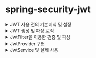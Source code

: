 # spring-security-jwt

<details>
<summary>JWT 사용 전의 기본지식 및 설정</summary>

## 0. 개요

공부하는데 진짜 오랜 시간이 걸렸다.
제대로 된 예시가 많지 않았던 탓도 있고, 꼼꼼하게 보고 싶다보니 오래걸린 것 같다.
우선 JWT에 들어가기 앞서서 스프링 시큐리티의 체인 필터에 대해서 알고 가야한다.

스프링 시큐리티는 필터 체인이라는 여러개의 필터를 물고 물고 물어져서 실행을 하고, 단계마다 로직을 실행햔다.

1. **ChannelProcessingFilter**: 요청 및 응답의 보안 채널 처리를 담당하는 필터입니다.
2. **SecurityContextPersistenceFilter**: 보안 컨텍스트를 요청 간에 유지하는 역할을 담당하는 필터입니다.
3. **ConcurrentSessionFilter**: 동시 세션 제어를 위한 필터입니다.
4. **LogoutFilter**: 로그아웃 처리를 담당하는 필터입니다.
5. **UsernamePasswordAuthenticationFilter**: 사용자 이름과 비밀번호에 기반한 인증을 처리하는 필터입니다.
6. **DefaultLoginPageGeneratingFilter**: 기본 로그인 페이지를 생성하는 필터입니다.
7. **DefaultLogoutPageGeneratingFilter**: 기본 로그아웃 페이지를 생성하는 필터입니다.
8. **BasicAuthenticationFilter**: HTTP Basic 인증을 처리하는 필터입니다.
9. **RequestCacheAwareFilter**: 요청 캐시 처리를 담당하는 필터입니다.
10. **SecurityContextHolderAwareRequestFilter**: 보안 컨텍스트를 요청에 적용하는 필터입니다.
11. **AnonymousAuthenticationFilter**: 익명 사용자 인증을 처리하는 필터입니다.
12. **SessionManagementFilter**: 세션 관리를 담당하는 필터입니다.
13. **ExceptionTranslationFilter**: 인증 및 권한 예외를 처리하는 필터입니다.
14. **FilterSecurityInterceptor**: 권한 기반의 보안 처리를 담당하는 필터입니다.

이 외에도 여러가지 필터가 있고, 사용자가 필터의 순서를 바꿀 수 도 있으며, 중간에 커스텀 필터를 끼워 넣을 수 도 있다.

이 순서에 대해서 이해하고 있어야, 스프링 시큐리티를 제대로 사용할 수 있다.

우리는 JWT의 새로운 필터를 만들고, 이 사이에 끼워넣을것이다.

## 1. `SecurityConfig` 설정

![Untitled (21)](https://github.com/GiLik154/spring-security-jwt/assets/118507239/d786595f-e4f2-4ab3-9e7f-4f014ab907e9)

위와 같이 설정했다.
우선 스프링 시큐리티의 로그인을 사용하지 않으니, 로그인 관련을 모두 제거했다.
또한 JWT 토큰을 사용하므로 `csrf` 토큰에 의존할 필요가 없어지니, 비활성화 하였다.

여기서 우리가 봐야 할 것은 

![Untitled (22)](https://github.com/GiLik154/spring-security-jwt/assets/118507239/3a508d69-1895-4c3c-9405-175aa9a2b782)

이 부분인데, **UsernamePasswordAuthenticationFilter** 이전에 내가 만든 JWT Filter을 끼워넣을것이다.

## 2. `properties` 설정

![Untitled (23)](https://github.com/GiLik154/spring-security-jwt/assets/118507239/1bdbe25e-4422-46fc-bfd4-d1e1fac65eaf)

3가지를 설정했다.
1. 시크릿 키
2. 억세스 토큰의 만료 시간
3. 리프래쉬 토큰의 만료 시간

시크릿 키의 경우는 랜덤으로 아무거나 만들어서 사용했다.
억세스 토큰의 경우는 만료 시간을 짧게 두는 게 좋기에 30분으로 설정했고
리프래쉬 토큰의 경우는 7일을 사용했다.
</details>



<details>
<summary>JWT 생성 및 파싱 로직</summary>
  
## 0. 개요

![JWT_Util](https://github.com/GiLik154/spring-security-jwt/assets/118507239/6ea21b60-f194-4746-ba21-d8a8f3e385ec)

전체적인 로직은 위와 같다
위의 로직은 토큰을 생성하고, 추출하는 메소드 들이 들어있다.
처음 보는 개념들이 있어서 하나씩 살펴보도록 하겠다.

## 1. 생성

![Untitled (25)](https://github.com/GiLik154/spring-security-jwt/assets/118507239/38b8e262-3ac4-4124-a53f-17e75a81c7be)

위의 로직들이 생성하는 로직이다.
주석을 통해서 설명을 하고 있으나, 다시 설명을 하도록 하겠다.

![Untitled (26)](https://github.com/GiLik154/spring-security-jwt/assets/118507239/cfe5247c-2cbc-4f9a-8394-d7fffb4db7cf)

위의 로직은 억세스 토큰을 생성하는 로직이다.
억세스 토큰의 Subject에는 username과 유저의 등급을 넣었다.

`Claims` 의 put 메소드를 통해 정보들을 넣을 수 있다.

![Untitled (27)](https://github.com/GiLik154/spring-security-jwt/assets/118507239/c8ec3dbd-725b-4dfc-b450-d05dbcdd607d)

`Claims` 의 내부를 보면 설명이 잘 되어 있다.
Map을 상속받아서 put 메소드를 사용할 수 있다.

리프래쉬 토큰의 로직도 다르지 않다.

![Untitled (28)](https://github.com/GiLik154/spring-security-jwt/assets/118507239/421a0dd5-2e17-43f6-8600-2b775c31e93f)

차이는 리프래쉬 토큰에는 유저의 등급을 넣지 않았다.
재발급을 받는 토큰이다보니 많은 정보가 담길 필요가 없기 때문이다.
이후 중요한 로직은 다음이다.

![Untitled (29)](https://github.com/GiLik154/spring-security-jwt/assets/118507239/b0b77c4a-b0eb-40f3-a846-80a9c0d7faf3)

토큰을 생성하는 로직이 담겨있다.
주석에 어떻게 사용되는지 적혀있지만, 다시 보도록하면

우선 subject를 `Claims` 을 통해 불러온다.
그리고 오늘의 날짜와, 만료 날짜를 설정해주고

`Jwts.*builder*()` 을 사용하여 토큰을 생성한다.

Jwts 내부를 보면 아주 복잡한 과정들을 거치는데,
한 번 살펴보면 도움이 많이 될 것 같다.

## 2. 추출

![Untitled (30)](https://github.com/GiLik154/spring-security-jwt/assets/118507239/c5a53d05-91a5-40e3-bb61-6cf49ea97f02)

추출하는 메소드는 간단하다.
중요하고, 처음 접하는 개념들만 살펴보겠다.
  
![Untitled (31)](https://github.com/GiLik154/spring-security-jwt/assets/118507239/8cb2c429-f7c6-4d43-ab21-4a9e7c88dc87)

우선 펑션 기능을 처음 접했다.
형변환을 도와주는 메소드였다. 

![Untitled (32)](https://github.com/GiLik154/spring-security-jwt/assets/118507239/c26be2a8-0c57-43f6-9a68-d8b54ce9c8b8)

이런 식으로 매개 변수를 넣어주면 String으로 형변환해서 돌려주었다.
처음보는 개념이어서 공부하는데 도움이 많이 되었다.

![Untitled (33)](https://github.com/GiLik154/spring-security-jwt/assets/118507239/8de4de4f-7e63-47e1-8c42-c3197dcabcb8)

토큰의 복호화는 Jwts의 메소드를 이용했다.
간단하게 복호화 할 수 있게 된다.

## 3. 결론

로직이 복잡해보일 수 있으나, 조금만 천천히 보다 보면 이해하는데 큰 어려움이 없었다.
하나씩 뜯어보면서 공부도 많이 할 수 있었다.
작성해야 하는 메소드가 많아서 조금 두려움이 있었지만
하나씩 하다보니 금방 따라가고 이해할 수 있었다.
나의 코드가 누군가에게 도움이 되기를 원한다.
</details>



<details>
<summary>JwtFilter을 이용한 검증 및 파싱</summary>
  

## 0. 개요

이 부분이 제일 어렵고 오래걸렸고 핵심 로직이다.
사실 사용하지 않아도 Jwt를 사용할 수 는 있지만,
스프링 시큐리티의 필터체인에 의존하면 많은 것을 편리하게 사용할 수 있다.
물론 적용하고, 이해하는데 시간이 조금 오래 걸릴 수 는 있다.

스프링 시큐리티의 필터체인에 대해 궁금하면 앞서 설명한 사이트를 참고해주길 바란다.
[JWT 사용 전의 기본지식 및 설정](https://www.notion.so/JWT-e954d8c8986b49a89f9fac965befdf61?pvs=21) 

## 1. 필터의 전체적인 로직

![JwtFilter](https://github.com/GiLik154/spring-security-jwt/assets/118507239/960548f4-80fc-4e4c-9c97-5d209828390c)

나도 많이 해맸던 부분이라 주석을 모두 달아놨다.
이 필터는 `OncePerRequestFilter` 를 상속받는다.
`OncePerRequestFilter` 는 직접 찾아보면 이해가 쉽겠지만, 쉽게 설명하면

우리가 요청을 하면 서블릿을 생성해서 메모리에 저장해둔다.
이후 똑같은 요청을 보내면 저장해 두었던 서블릿을 꺼내서 요청을 처리한다.
이런 과정을 통해서 메모리를 절약하고, 속도를 높일 수 있다.

Filter의 경우에는 서블릿이 저장되어 있든, 저장되어 있지 않든 실행이 되고
`OncePerRequestFilter` 의 경우는 새로운 요청 ( 새로운 서블릿 ) 에만 필터를 적용한다.

즉, `OncePerRequestFilter` 를 사용해야 재요청이 되는 것을 막고, 리소스 낭비를 막을 수 있다.

## 1. 토큰의 파싱

![Untitled (25)](https://github.com/GiLik154/spring-security-jwt/assets/118507239/97e7e9d0-d84b-4363-a6e7-db1cd47a4f6e)
  
![Untitled (26)](https://github.com/GiLik154/spring-security-jwt/assets/118507239/f267b749-adfa-45f0-a888-b81a5ef2fbf1)

위의 로직에서 토큰을 가지고 온다.
회사마다 다를 수 있지만 나는 헤더를 통해서 토큰을 보내주고
그 토큰을 파싱해서 사용하는 것으로 했다.

`request.getHeader(*AUTHORIZATION*);` 을 통해서 토큰을 받아오고

![Untitled (27)](https://github.com/GiLik154/spring-security-jwt/assets/118507239/227c2bec-f23c-4e7d-96d8-cc7690e0e8d1)

내가 보낸 양식이 맞는지 확인한다.
만약 이 양식이 지켜지지 않을 경우에는 토큰 파싱을 진행하지 않는다.

이후 `"Bearer "` 를 제거한 토큰을 반환해주는 것으로 토큰을 받아온다. 

## 2. 토큰의 처리

![Untitled (28)](https://github.com/GiLik154/spring-security-jwt/assets/118507239/9ef6c7eb-fa96-44e7-a012-895ae8c6bda2)

`request.getRequestURI();` 을 통해서 현재 접속한 URI를 받아온다.
내가 원하는 URI에만 실행하기 위해서이다.
이후 IF문으로 토큰이 존재하는지 점검하고, 내가 원하는 사이트인지 점검한다.

이후 `Authentication` 의 객체에 토큰을 담아서 `jwtProvider.authenticate` 로 전달한다.
(프로바이더에 관련해서는 다음 장에서 설명하도록 하겠다.)

`jwtProvider.authenticate` 에서 토큰이 사용 가능한지 검증하고, 유저의 정보를 담아서 `Authentication` 로 반환해준다. 
이후 `SecurityContextHolder` 에 반환된 `Authentication` 를 담아준다.

![Untitled (29)](https://github.com/GiLik154/spring-security-jwt/assets/118507239/b302dfad-9381-4470-a1c7-c7d85cf657c3)

만약 토큰이 만료되었을 경우 403 을 반환하고, 오류 내역을 출력한다.
403이 반환되면 리프래쉬 토큰을 사용하여 재발급 하는 API로 이동한다.

![Untitled (30)](https://github.com/GiLik154/spring-security-jwt/assets/118507239/7b7a8800-da54-47cf-8e7c-6ef0edf56af5)

이후 다음 체인으로 넘겨준 Jwt Filter의 역할이 끝난다.
나는 원하는 URI에만 접근을 허용했지만, 반대로 원하지 않는 URI를 설정하고, 필터를 건너뛰는 방식을 사용해도 무난할 것으로 보인다.
예를 들면 `"/reissue"` 처럼 재발급 하는 API 의 경우 리프래쉬 토큰이 들어오면 오류가 발생할 가능성이 있으니, 미리 방지하는 것이 좋아보인다.

## 3.  결론

필터의 내용이 복잡하고 어려울 수 있으나, 백엔드 개발자를 선택한 이상 이해를 하고 넘어가야 하는 부분이다.
이러한 부분에 있어서 공부를 할 수 있어서 좋았고
스프링 시큐리티의 체인 필터에 관해서 공부하고 이해할 수 있는 시간이어서 좋았다.
필터를 잘 사용하면 개발자가 할 일이 많이 줄어든다. 어렵다고 피할 수 있는 것은 아니기에 이 참에 공부하고 이해하면 나중에 많은 도움이 될 것 같다고 생각했다.
  
</details>


<details>
<summary>JwtProvider 구현</summary>
  
  ## 0. 개요

우선 `Provider` 가 무엇인지 알아야 한다.
스프링 시큐리티의 `AuthenticationProvider` 는 사용자의 인증을 수행하고, 인증된 사용자 객체를 생성하여 스프링 시큐리티에 전달하는 역할을 한다.
즉, `Provider` 를 어떻게 구현하냐에 따라서 인증하는 방식이 달리잔다고 볼 수 있다.
인증에 관련된 인터페이스이다보니, 가장 중요한 핵심 로직을 담고 있는 곳이라고 봐도 무방하다.

## 1. 전체적인 로직

```java
/**
 * AuthenticationProvider는 인증과 관련된 인터페이스이다.
 * AuthenticationProvider를 구현해서 사용하여야 스프링 시큐리티의 체인을 이용할 수 있다.
 */
@Component
@RequiredArgsConstructor
public class JwtProvider implements AuthenticationProvider {
    private final JwtUtil jwtUtil;

    /**
     * JwtFilter에서 authentication를 받아오는데, authentication에는 토큰이 저장되어 있다.
     * 토큰을 사용하여 유저의 아이디와 권한을 가지고 오고
     * JwtAuthenticationToken에 토큰, 유저, 권한을 담아 보내준다. (123은 다른 것도 담을 수 있기에 예시로 넣어놨다.)
     *
     * @param authentication the authentication request object.
     * @return JwtAuthenticationToken (유저의 정보를 담아서 보내준다.)
     */
    @Override
    public Authentication authenticate(Authentication authentication) throws AuthenticationException {
        String token = getToken(authentication);

        String username = jwtUtil.extractUsername(token);

        List<GrantedAuthority> authorities = extractUserGrade(token);

        return new JwtAuthenticationToken(token, username, "123", authorities);
    }

    /**
     * authentication 에서 토큰을 파싱해온다.
     *
     * @param authentication JwtFilter에서 전달받은 인증 객체
     * @return 파싱된 토큰
     */
    private String getToken(Authentication authentication) {
        JwtAuthenticationToken jwtAuthenticationToken = (JwtAuthenticationToken) authentication;

        return jwtAuthenticationToken.getToken();
    }

    /**
     * 유저의 권한을 파싱해서 반환한다.
     *
     * @param token 파싱된 토큰
     * @return 유저의 권한
     */
    private List<GrantedAuthority> extractUserGrade(String token) {
        String userGrade = jwtUtil.extractUserGrade(token);

        List<GrantedAuthority> authorities = new ArrayList<>();
        authorities.add(new SimpleGrantedAuthority(userGrade));

        return authorities;
    }

    @Override
    public boolean supports(Class<?> authentication) {
        return JwtAuthenticationToken.class.isAssignableFrom(authentication);
    }
}
```

딱 보면 알겠지만 엄청 어려운 로직은 없다.
하나씩 살펴보도록 하겠다.

## 2. JwtAuthenticationToken

```java
/**
 * 인증을 위한 Authentication 클래스.
 */
@Getter
public class JwtAuthenticationToken extends AbstractAuthenticationToken {
    /** 저장되는 토큰 */
    private final String token;

    /** 판별이 가능한 정보 (여기서는 username을 사용) */
    private String principal;

    /** 다른 정보도 담을 수 있다는 것을 보여주기 위한 변수 */
    private String password;

    public JwtAuthenticationToken(String token) {
        super(null);
        this.token = token;
    }

    /** authorities는 유저의 권한을 담아서 보낼 수 있음. */
    public JwtAuthenticationToken(String token, String principal, String password,
                                  Collection<? extends GrantedAuthority> authorities) {
        super(authorities);
        this.token = token;
        this.principal = principal;
        this.password = password;
    }

    @Override
    public Object getCredentials() {
        return null;
    }

    @Override
    public Object getPrincipal() {
        return principal;
    }

    @Override
    public boolean equals(Object o) {
        if (this == o) return true;
        if (o == null || getClass() != o.getClass()) return false;
        if (!super.equals(o)) return false;
        JwtAuthenticationToken that = (JwtAuthenticationToken) o;
        return Objects.equals(token, that.token)
                && Objects.equals(principal, that.principal)
                && Objects.equals(password, that.password);
    }

    @Override
    public int hashCode() {
        return Objects.hash(super.hashCode(), token, principal, password);
    }
}
```

위는 인증 객체이다.
스프링 시큐리티를 사용하려면 인증 객체를 이용하여 처리해야한다.
`JwtAuthenticationToken` 는 `AbstractAuthenticationToken` 를 상속받아서 만들어야 한다.

`private String principal;` 를 구현하여서 구별 가능한 필드를 만들어줘야 한다.
안그러면 NPE 가 발생한다.

```java
/** authorities는 유저의 권한을 담아서 보낼 수 있음. */
    public JwtAuthenticationToken(String token, String principal, String password,
                                  Collection<? extends GrantedAuthority> authorities) {
        super(authorities);
        this.token = token;
        this.principal = principal;
        this.password = password;
    }
```

위의 `authorities` 를 통해 유저의 인가 설정을 한다.

![Untitled](https://s3-us-west-2.amazonaws.com/secure.notion-static.com/9701eb51-c345-464f-8408-be56166c6768/Untitled.png)

`AbstractAuthenticationToken` 를 상속받으면 위 처럼 인가를 설정할 수 있도록 되어 있다. 

```java
@ResponseBody
    @GetMapping("/info")
    public ResponseEntity<Map<String, Object>> getUserFromToken() {
        JwtAuthenticationToken jwtAuthenticationToken = (JwtAuthenticationToken) SecurityContextHolder.getContext().getAuthentication();

        Map<String, Object> jsonMap = new HashMap<>();
        jsonMap.put("name", jwtAuthenticationToken.getPrincipal());
        jsonMap.put("password", jwtAuthenticationToken.getPassword());

        return ResponseEntity.ok().body(jsonMap);
    }
```

컨트롤단에는 위 처럼 SecurityContextHolder에서 꺼내와서 사용할 수 있다. 

## 3. JwtProvider 의 토큰 파싱

```java
/**
     * JwtFilter에서 authentication를 받아오는데, authentication에는 토큰이 저장되어 있다.
     * 토큰을 사용하여 유저의 아이디와 권한을 가지고 오고
     * JwtAuthenticationToken에 토큰, 유저, 권한을 담아 보내준다.
     * (123은 다른 것도 담을 수 있기에 예시로 넣어놨다.)
     *
     * @param authentication the authentication request object.
     * @return JwtAuthenticationToken (유저의 정보를 담아서 보내준다.)
     */
    @Override
    public Authentication authenticate(Authentication authentication) throws AuthenticationException {
        String token = getToken(authentication);

        String username = jwtUtil.extractUsername(token);

        List<GrantedAuthority> authorities = extractUserGrade(token);

        return new JwtAuthenticationToken(token, username, "123", authorities);
    }
```

주석으로 달아뒀다.
우선 *`JwtFilter`* 에서 담아서 넘겨 준 `Authentication` 에서 토큰을 파싱해야한다.

```java
/**
     * authentication 에서 토큰을 파싱해온다.
     *
     * @param authentication JwtFilter에서 전달받은 인증 객체
     * @return 파싱된 토큰
     */
    private String getToken(Authentication authentication) {
        JwtAuthenticationToken jwtAuthenticationToken = (JwtAuthenticationToken) authentication;

        return jwtAuthenticationToken.getToken();
    }
```

토큰 파싱은 위 처럼 하면 된다. 
이후 `JwtUtil` 을 통하여서 원하는 정보들을 추출하고

```java
/**
     * 유저의 권한을 파싱해서 반환한다.
     *
     * @param token 파싱된 토큰
     * @return 유저의 권한
     */
    private List<GrantedAuthority> extractUserGrade(String token) {
        String userGrade = jwtUtil.extractUserGrade(token);

        List<GrantedAuthority> authorities = new ArrayList<>();
        authorities.add(new SimpleGrantedAuthority(userGrade));

        return authorities;
    }
```

유저의 등급도 이런식으로 추출해서 보내주며 된다. 여기서 `SimpleGrantedAuthority` 은 스프링의 권한 객채 중 하나이다. 위와 같이 담아주면 되며, 권한을 여러개 담아주는 것도 가능하다.

```java
return new JwtAuthenticationToken(token, username, "123", authorities);
```

마지막으로 `JwtAuthenticationToken` 를 반환해주면 끝난다. 여기서 만약 넘겨줘야 하는 정보가 많다면 DTO를 사용하여 넘겨주는 방식을 고려하는 것이 좋을 것 같다. 하지만 JWT의 특성상 민감한 정보들을 담으면 안된다.

## 4. 결론

Provider에 대해서 공부할 수 있는 시간이었다. 어떠한 역할을 하고, 어떻게 사용해야 되는지에 대해서 이해할 수 있었다. 그리고 얼마나 중요한 로직들을 담고 있는지도 이해할 수 있었다.
구현이 조금 어려울 수 있으나, 차근차근 해보니 생각보다 엄청 어렵지는 않은 느낌이었다. 
작성하면서 시큐리티에 대한 이해가 많이 늘었다고 생각한다.
코드를 작성하면서 아쉬웠던 점은 `JwtAuthenticationToken` 에 아예 DTO로 유저의 정보를 넘기는 방안을 생각해보는게 좋겠다는 생각을 했다.
물론 너무 많은 정보를 넘기다 실수로 민감한 정보가 포함되면 안되겠지만…..
  
  </details>


<details>
<summary>JwtService 및 실제 사용</summary>
## 0. 개요

이제는 이전에 구현한 코드들로 jwt를 실제로 사용하는 서비스와 컨트롤단을 알아보려고 한다.
하나씩 살펴보도록 하겠다.

## 1. Service

우선 전체적인 로직이다.

```java
@Service
@Transactional
@RequiredArgsConstructor
public class JwtService implements UserLogin, AccessTokenRefresher {
    private static final String BEARER = "Bearer ";

    private final UserRepository userRepository;
    private final RefreshTokenRepository tokenRepository;
    private final PasswordEncoder passwordEncoder;
    private final JwtUtil jwtUtil;

    /**
     * 유저 로그인 시 처리되는 서비스.
     *
     * @param username 유저의 아이디
     * @param password 유저의 비밀번호
     * @return 토큰이 담긴 DTO
     */
    @Override
    public JwtTokenDto login(String username, String password) {
        User user = userRepository.findUserByUsername(username);

        validPassword(user, password);

        String accessToken = jwtUtil.generateAccessToken(username, user.getUserGrade().getAuthority());
        String refreshToken = generateRefreshToken(username);

        return new JwtTokenDto(accessToken, refreshToken);
    }

    /**
     * 유저의 비밀번호 비교
     *
     * @param user     비밀번호를 비교할 유저
     * @param password 유저의 입력 패스워드
     * @throws UsernameNotFoundException 유저의 비밀번호가 틀릴 시 전송
     */
    private void validPassword(User user, String password) {
        if (!user.matchPassword(passwordEncoder, password))
            throw new UsernameNotFoundException("Login Failed");
    }

    /**
     * 리프래쉬 토큰을 저장하는 메소드
     * 리프래쉬 토큰을 캐쉬로만 보내는 것 뿐 아니라 DB에도 전송해야 하기에
     * 메소드를 따로 빼 두었음.
     *
     * @param username 유저의 이름
     * @return 생성된 RefreshToken
     */
    private String generateRefreshToken(String username) {
        String token = jwtUtil.generateRefreshToken(username);

        RefreshToken refreshToken = tokenRepository.findByUsername(username)
                .orElseGet(() -> new RefreshToken(username));
        refreshToken.registerToken(token);

        return token;
    }

    /**
     * 토큰이 만료되었을 때 RefreshToken 을 이용해서 새로 발급 받는 메소드
     *
     * @param refreshToken 유저의 RefreshToken
     * @return 새로운 Access Token
     */
    @Override
    public String refresh(String refreshToken) {
        refreshToken = parsingToken(refreshToken);

        User user = validateRefreshToken(refreshToken);

        return jwtUtil.generateAccessToken(user.getName(), user.getUserGrade().getAuthority());
    }

    /**
     * 리프래쉬 토큰을 캐쉬에서 파싱하는 메소드
     *
     * @param refreshToken 캐쉬에서 얻어온 RefreshToken
     * @return 파싱된 RefreshToken
     * @throws JwtTokenValidationException 전송된 토큰의 양식이 일치하지 않을 시 발생
     */
    private String parsingToken(String refreshToken) {
        if (!StringUtils.hasText(refreshToken) && !refreshToken.startsWith(BEARER))
            throw new JwtTokenValidationException("The form of the requested token is invalid.");

        return refreshToken.substring(7);
    }

    /**
     * 리프래쉬 토큰을 갱신하는 메소드
     * DB에 저장된 토큰과 일치하는지 확인함.
     *
     * @param refreshToken 파싱된 RefreshToken
     * @return RefreshToken에 담긴 User의 정보
     * @throws JwtTokenValidationException 전송된 토큰이 검증되지 않으면 발생
     */
    private User validateRefreshToken(String refreshToken) {
        String refreshTokenUsername = jwtUtil.extractUsername(refreshToken);

        if (!tokenRepository.existsByUsernameAndToken(refreshTokenUsername, refreshToken))
            throw new JwtTokenValidationException("This is not a normal token.");

        return userRepository.findUserByUsername(refreshTokenUsername);
    }
}
```

어려운 로직은 없다.
다만 위 코드에서 수정해야 하는 부분은, login 부분은 따로 빼는 것이 맞지 않을까? 라는 생각을 한다.
UserServcie가 따로 있고, 이 곳에 Login이 구현되는 것이 더 객체지향적인 코드라고 생각하지만, 
지금 내 프로젝트에는 UserService가 따로 없기 때문에 우선 요기다가 구현을 하기로 했다.

## 2. Login

```java
/**
     * 유저 로그인 시 처리되는 서비스.
     *
     * @param username 유저의 아이디
     * @param password 유저의 비밀번호
     * @return 토큰이 담긴 DTO
     */
    @Override
    public JwtTokenDto login(String username, String password) {
        User user = userRepository.findUserByUsername(username);

        validPassword(user, password);

        String accessToken = jwtUtil.generateAccessToken(username, user.getUserGrade().getAuthority());
        String refreshToken = generateRefreshToken(username);

        return new JwtTokenDto(accessToken, refreshToken);
    }
```

비밀번호를 비교하고, 유저를 가지고 오는 곳은 생략하도록 하겠다.

```java
/**
     * 리프래쉬 토큰을 저장하는 메소드
     * 리프래쉬 토큰을 캐쉬로만 보내는 것 뿐 아니라 DB에도 전송해야 하기에
     * 메소드를 따로 빼 두었음.
     *
     * @param username 유저의 이름
     * @return 생성된 RefreshToken
     */
    private String generateRefreshToken(String username) {
        String token = jwtUtil.generateRefreshToken(username);

        RefreshToken refreshToken = tokenRepository.findByUsername(username)
                .orElseGet(() -> new RefreshToken(username));
        refreshToken.registerToken(token);

        return token;
    }
```

리프레쉬 토큰은 db에 저장되어 있는 값이 같은지 없으면 DB에 새로 넣고, 있다면 기존의 refreshToken를 불러와서 사용한다. db에 있는지 비교하는 이유는 억세스 토큰을 마음대로 발행하는 것을 막기 위해서이다.

```java

**// JwtUtil 클래스**

/**
     * Access Token을 생성하는 메소드
     * Claims을 통해서 토큰에 담길 정보들을 담는다.
     * 이 곳에서는 유저의 아이디와 유저의 권한을 담고 있다.
     *
     * @param username  유저의 아이디
     * @param userGrade 유저의 권한
     * @return 생성된 Access Token
     */
    public String generateAccessToken(String username, String userGrade) {
        Claims claims = Jwts.claims().setSubject(username);
        claims.put("userGrade", userGrade);

        return createToken(claims, accessTokenExpiration);
    }
```

토큰의 생성은

JwtUtil 클래스의 generateAccessToken를 이용하여 생성한다.

`JwtTokenDto`는 별거 없다.

```java
@Getter
public class JwtTokenDto {
    private final String accessToken;
    private final String refreshToken;

    public JwtTokenDto(String accessToken, String refreshToken) {
        this.accessToken = accessToken;
        this.refreshToken = refreshToken;
    }
}
```

이거 전부이다.

컨트롤단은

```java
@GetMapping("/login")
    public String login() {
        return "thymeleaf/login";
    }

    @ResponseBody
    @PostMapping("/login")
    public ResponseEntity<JwtTokenDto> login(String username, String password) {
        JwtTokenDto dto = userLogin.login(username, password);

        return ResponseEntity.status(HttpStatus.OK).body(dto);
    }
```

이렇게 사용하고 있다.

## 3. 재발급

```java
/**
     * 토큰이 만료되었을 때 RefreshToken 을 이용해서 새로 발급 받는 메소드
     *
     * @param refreshToken 유저의 RefreshToken
     * @return 새로운 Access Token
     */
    @Override
    public String refresh(String refreshToken) {
        refreshToken = parsingToken(refreshToken);

        User user = validateRefreshToken(refreshToken);

        return jwtUtil.generateAccessToken(user.getName(), user.getUserGrade().getAuthority());
    }
```

위와 같이 사용하고 있다.

```java
/**
     * 리프래쉬 토큰을 캐쉬에서 파싱하는 메소드
     *
     * @param refreshToken 캐쉬에서 얻어온 RefreshToken
     * @return 파싱된 RefreshToken
     * @throws JwtTokenValidationException 전송된 토큰의 양식이 일치하지 않을 시 발생
     */
    private String parsingToken(String refreshToken) {
        if (!StringUtils.hasText(refreshToken) && !refreshToken.startsWith(BEARER))
            throw new JwtTokenValidationException("The form of the requested token is invalid.");

        return refreshToken.substring(7);
    }
```

이 메소드를 통해서 토큰을 파싱하고

```java
/**
     * 리프래쉬 토큰을 갱신하는 메소드
     * DB에 저장된 토큰과 일치하는지 확인함.
     *
     * @param refreshToken 파싱된 RefreshToken
     * @return RefreshToken에 담긴 User의 정보
     * @throws JwtTokenValidationException 전송된 토큰이 검증되지 않으면 발생
     */
    private User validateRefreshToken(String refreshToken) {
        String refreshTokenUsername = jwtUtil.extractUsername(refreshToken);

        if (!tokenRepository.existsByUsernameAndToken(refreshTokenUsername, refreshToken))
            throw new JwtTokenValidationException("This is not a normal token.");

        return userRepository.findUserByUsername(refreshTokenUsername);
    }
```

이렇게 검증하고 있다.

db에 존재하는지 확인하고, 없으면 익셉션을 발생시킨다.
그리고 있다면 db에서 `User` 를 찾아서 억세스 토큰을 새로 만들어 반환한다.

컨트롤단은

```java
@ResponseBody
    @GetMapping("/reissue")
    public ResponseEntity<String> reissue(HttpServletRequest request) {
        String refreshToken = request.getHeader(AUTHORIZATION);

        String newAccessToken = accessTokenRefresher.refresh(refreshToken);

        return ResponseEntity.status(HttpStatus.OK).body(newAccessToken);
    }
```

이렇게 사용하고 있다.

## 4. HTML

우선 html에 대해 설명하기 전에, 나는 프론트엔드를 잘 하지 못한다.
검색해서 꾸역꾸역 쑤셔놓은 코드들이라 내가 제대로 잘 짰는지도 확인을 못하고 있다.
그래도, 작동은 하니까 우선 어던식으로 작동하는지를 올려본다.

## 4-1 Login Html

```java
<!DOCTYPE html>
<html xmlns:th="http://www.thymeleaf.org">
<head>
    <meta charset="UTF-8">
    <title>Login</title>
</head>
<body>
<h2>Login</h2>

<form id="loginForm" th:action="@{/login}" method="post">
    <div>
        <label for="username">Username:</label>
        <input type="text" id="username" name="username">
    </div>

    <div>
        <label for="password">Password:</label>
        <input type="password" id="password" name="password">
    </div>

    <button type="submit">Login</button>
</form>

<script>
    document.getElementById('loginForm').addEventListener('submit', function (event) {
        event.preventDefault(); // 기본 폼 제출 동작 막기

        // 폼 데이터 가져오기
        const formData = new FormData(this);

        // 서버로 데이터 전송
        fetch('/login', {
            method: 'POST',
            body: formData
        })
            .then(function (response) {
                if (response.ok) {
                    return response.text();
                }
                throw new Error('로그인에 실패했습니다.');
            })
            .then(function (tokenDto) {
                const dto = JSON.parse(tokenDto);
                const accessToken = dto.accessToken;
                const refreshToken = dto.refreshToken;

                // 쿠키에 액세스 토큰 저장
                document.cookie = "accessToken=" + accessToken + "; path=/";

                // 쿠키에 리프레시 토큰 저장
                document.cookie = "refreshToken=" + refreshToken + "; path=/";

                // '/user'로 이동
                window.location.href = '/user';
                });
            })
</script>
</body>
</html>
```

우선 로그인을 하면 /login 으로 Post 요청을 보낸다. 

```java
// 서버로 데이터 전송
        fetch('/login', {
            method: 'POST',
            body: formData
        })
            .then(function (response) {
                if (response.ok) {
                    return response.text();
                }
                throw new Error('로그인에 실패했습니다.');
            })
            .then(function (tokenDto) {
                const dto = JSON.parse(tokenDto);
                const accessToken = dto.accessToken;
                const refreshToken = dto.refreshToken;

                // 쿠키에 액세스 토큰 저장
                document.cookie = "accessToken=" + accessToken + "; path=/";

                // 쿠키에 리프레시 토큰 저장
                document.cookie = "refreshToken=" + refreshToken + "; path=/";

                // '/user'로 이동
                window.location.href = '/user';
                });
            })
```

이후 접속에 성공하면 억세스 토큰과 리프레시 토큰을 각 쿠키에 저장하고 /user로 이동한다.

## 4-2 User Html

```java
<!DOCTYPE html>
<html>
<head>
    <meta charset="UTF-8">
    <title>Welcome</title>
</head>
<body>
<h1 id="welcome"></h1>
<a href="/admin">Admin 페이지로 이동</a>

<script>
    const accessTokenCookieName = 'accessToken';

    // JWT 토큰 가져오기
    const accessToken = getCookie(accessTokenCookieName);

    // Info 엔드포인트에 GET 요청 보내기
    fetch('/info', {
        method: 'GET',
        headers: {
            'Content-Type': 'application/json',
            'Authorization': 'Bearer ' + accessToken
        }
    })
        .then(response => {
            if (response.ok) {
                return response.json();
            } else if (response.status === 403) {
                return reissueTokenAndFetchInfo();
            } else {
                throw new Error('Request failed.');
            }
        })
        .then(json => {
            // 이름 정보 표시
            const welcomeElement = document.getElementById('welcome');
            welcomeElement.textContent = json.name + '님 어서오세요. 기본사이트입니다.' + json.password;
        })
        .catch(error => {
            console.error('Error:', error);
        });

    // 새로운 액세스 토큰 발급 및 Info 엔드포인트 재요청 함수
    function reissueTokenAndFetchInfo() {
        const refreshToken = getCookie('refreshToken');

        return fetch('/reissue', {
            method: 'GET',
            headers: {
                'Content-Type': 'application/json',
                'Authorization': 'Bearer ' + refreshToken,
            }
        })
            .then(response => {
                if (response.ok) {
                    return response.text();
                } else {
                    throw new Error('Failed to reissue token.');
                }
            })
            .then(newToken => {
                const newAccessToken = newToken;

                // 액세스 토큰을 쿠키에 저장
                setCookie(accessTokenCookieName, newAccessToken);

                console.log(newToken);

                // Info 엔드포인트 재요청
                return fetch('/info', {
                    method: 'GET',
                    headers: {
                        'Content-Type': 'application/json',
                        'Authorization': 'Bearer ' + newAccessToken
                    }
                });
            })
            .then(response => {
                if (response.ok) {
                    return response.json();
                } else {
                    throw new Error('Failed to fetch info after reissuing token.');
                }
            });
    }

    // 쿠키 가져오기
    function getCookie(cookieName) {
        const cookieString = document.cookie;
        const cookies = cookieString.split(';').map(cookie => cookie.trim());

        const targetCookie = cookies.find(cookie => cookie.startsWith(cookieName + '='));
        if (targetCookie) {
            return targetCookie.split('=')[1];
        }
        return null;
    }

    // 쿠키 설정하기
    function setCookie(cookieName, cookieValue) {
        document.cookie = cookieName + '=' + cookieValue + '; path=/';
    }
</script>

</body>
</html>
```

여기는 조금 더 길다. 재발급을 받는 로직이 포함되어 있어서 그렇다.
만약 /info에서 403이 반환되면 /reissue 로 이동하여 재발급 받는다.

```java
        .then(response => {
            if (response.ok) {
                return response.json();
            } else if (response.status === 403) {
                return reissueTokenAndFetchInfo();
            } else {
                throw new Error('Request failed.');
            }
        })
```

```java
return fetch('/reissue', {
            method: 'GET',
            headers: {
                'Content-Type': 'application/json',
                'Authorization': 'Bearer ' + refreshToken,
            }
        })
```

이때 헤더에는 리프래쉬 토큰을 보내주게 된다.
이후 정상적으로 억세스 토큰을 받아오면 다시 쿠키에 저장하고 다시 info를 통해 정보를 얻어온다.

```java
.then(newToken => {
                const newAccessToken = newToken;

                // 액세스 토큰을 쿠키에 저장
                setCookie(accessTokenCookieName, newAccessToken);

                console.log(newToken);

                // Info 엔드포인트 재요청
                return fetch('/info', {
                    method: 'GET',
                    headers: {
                        'Content-Type': 'application/json',
                        'Authorization': 'Bearer ' + newAccessToken
                    }
                });
            })
```

## 5. 결론

길고 길었던 Jwt 공부가 끝났다.
정보는 정말 많았지만, 원리등이 나오는 곳이 많지 않았다.
다들 이렇게만 사용하면 된다. 이런 느낌으로 작성되어있는곳이 대부분이었다.
특히, html에서 어떻게 정보가 처리되는지에 대해 적혀있는곳이 정말 너무 적었다.
하지만 완성! 했고, 이 방법이 맞는지는 의문이 많이 든다.
우선 실무에서 더 사용을 해보아야 할 것이라고 생각이 든다.

  </details>
